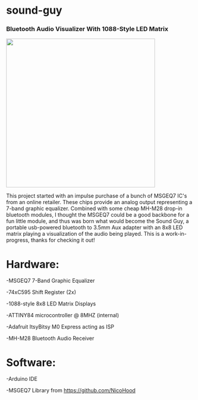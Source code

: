 # sound-guy
### Bluetooth Audio Visualizer With 1088-Style LED Matrix

<img src = "https://github.com/noah-vf/sound-guy/assets/4176662/d232dc21-2472-4735-8662-7189afecd641" width = "400" height = "400">

This project started with an impulse purchase of a bunch of MSGEQ7 IC's from an online retailer. These chips provide an analog output representing a 7-band graphic equalizer. Combined with some cheap MH-M28 drop-in bluetooth modules, I thought the MSGEQ7 could be a good backbone for a fun little module, and thus was born what would become the Sound Guy, a portable usb-powered bluetooth to 3.5mm Aux adapter with an 8x8 LED matrix playing a visualization of the audio being played. This is a work-in-progress, thanks for checking it out! 


# Hardware: 

-MSGEQ7 7-Band Graphic Equalizer

-74xC595 Shift Register (2x)

-1088-style 8x8 LED Matrix Displays

-ATTINY84 microcontroller @ 8MHZ (internal)

-Adafruit ItsyBitsy M0 Express acting as ISP

-MH-M28 Bluetooth Audio Receiver

# Software: 

-Arduino IDE 

-MSGEQ7 Library from https://github.com/NicoHood
